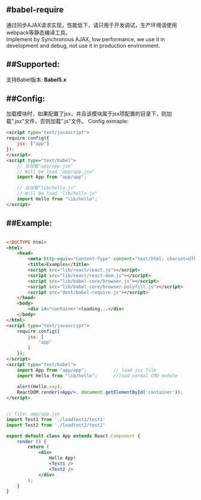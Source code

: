 #babel-require
----------------------------------------------
通过同步AJAX请求实现，性能低下，请只用于开发调试，生产环境请使用webpack等静态编译工具。  
Implement by Synchronous AJAX, low performance, we use it in development and debug, not use it in production environment.  

##Supported:
------------------------------------------------
支持Babel版本:
    **Babel5.x**  


##Config:
-----------------------------------------------
加载模块时，如果配置了jsx，并且该模块属于jsx项配置的目录下，则加载".jsx"文件，否则加载".js"文件。
Config exmaple:
```HTML
<script type="text/javascript">
require.config({
    jsx: ["app"]
});
</script>
<script type="text/babel">
    // 会加载"app/app.jsx"
    // Will be load "app/app.jsx"
    import App from "app/app";

    // 会加载"lib/hello.js"
    // Will be load "lib/hello.js"
    import Hello from "lib/hello";
</script>
```
##Example:
------------------------------------------------
```HTML

<!DOCTYPE html>
<html>
	<head>
		<meta http-equiv="Content-Type" content="text/html; charset=UTF-8">
		<title>Examples</title>
		<script src="lib/react/react.js"></script>
		<script src="lib/react/react-dom.js"></script>
		<script src="lib/babel-core/browser.js"></script>
		<script src="lib/babel-core/browser-polyfill.js"></script>
		<script src="dest/babel-require.js"></script>
	</head>
	<body>
		<div id="container">loading...</div>
	</body>
</html>
<script type="text/javascript">
	require.config({
		jsx: [
			"app"
		]
	});
</script>
<script type="text/babel">
	import App from "app/app"; 			// load jsx file
	import Hello from "lib/hello";		//load normal CMD module
	
	alert(Hello.say);
	ReactDOM.render(<App/>, document.getElementById('container'));
</script>
```

```jsx

// file: app/app.jsx
import Test1 from './loadtest1/test1'
import Test2 from './loadtest2/test2'

export default class App extends React.Component {
	render () {
		return (
			<div>
				Hello App!
				<Test1 />
				<Test2 />
			</div>
		);
	}
}
```